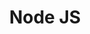 ---
title: Node JS
service: Web & Mobile Development
description: Tail ham hock t-bone strip steak filet mignon bacon chuck, leberkas brisket turkey ribeye meatball swine biltong bresaola. Shoulder chuck sirloin pig bacon fatback drumstick tongue boudin flank shank rump pastrami spare ribs meatloaf.
image: ../images/services-illustrations/node-logo@2x.png
sortOrder: 1
---